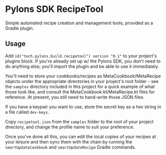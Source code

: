 # Pylons SDK RecipeTool

Simple automated recipe creation and management tools, provided as a Gradle plugin.

## Usage

Add `id("tech.pylons.build.recipetool") version "0.1"` to your project's plugins block.
If you're already set up w/ the Pylons SDK, you don't need to do anything else; you'll import the plugin and be able to
use it immediately.

You'll need to store your cookbooks/recipes as MetaCookbook/MetaRecipe objects under the appropriate directories in your
project's root folder - see the `samples` directory included in this project for a quick example of what those look like,
and consult the MetaCookbook.kt/MetaRecipe.kt files for reference. At present, you still need to hand-write those JSON
files.

If you have a keypair you want to use, store the secret key as a hex string in a file called `dev-keys.`

Copy `recipetool.json` from the `samples` folder to the root of your project directory,
and change the profile name to suit your preference.

Once you've done all this, you can edit the local copies of your recipes at your leisure and then sync them with the chain
by running the `smartUpdateCookbook` and `smartUpdateRecipe` Gradle commands.
